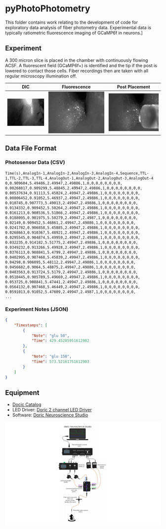 # pyPhotoPhotometry
This folder contains work relating to the development of code for exploratory data analysis of fiber photometry data. Experimental data is typically ratiometric fluorescence imaging of GCaMP6f in neurons.]

## Experiment
A 300 micron slice is placed in the chamber with continuously flowing ACSF. A fluorescent field (GCaMP6f+) is identified and the tip if the post is lowered to contact those cells. Fiber recordings then are taken with all regular microscopy illumination off.

DIC | Fluorescence | Post Placement
---|---|---
![](doc/placement/a.jpg)|![](doc/placement/b.jpg)|![](doc/placement/c.jpg)

## Data File Format

### Photosensor Data (CSV)
```
Time(s),AnalogIn-1,AnalogIn-2,AnalogIn-3,AnalogIn-4,Sequence,TTL-1,TTL-2,TTL-3,TTL-4,AnalogOut-1,AnalogOut-2,AnalogOut-3,AnalogOut-4
0,0.909604,5.49486,2.49947,2.49886,1,0,0,0,0,0,0,0,0,
0.00268817,0.909299,5.48845,2.49947,2.49886,1,0,0,0,0,0,0,0,0,
0.00537634,0.91113,5.45824,2.49947,2.49886,1,0,0,0,0,0,0,0,0,
0.00806452,0.91052,5.46937,2.49947,2.49886,1,0,0,0,0,0,0,0,0,
0.010745,0.907773,5.49013,2.49947,2.49886,1,0,0,0,0,0,0,0,0,
0.0134332,0.909452,5.50264,2.49947,2.49886,1,0,0,0,0,0,0,0,0,
0.0161213,0.908536,5.51866,2.49947,2.49886,1,0,0,0,0,0,0,0,0,
0.0188095,0.901975,5.50279,2.49947,2.4987,1,0,0,0,0,0,0,0,0,
0.02149,0.909452,5.46861,2.49947,2.49886,1,0,0,0,0,0,0,0,0,
0.0241782,0.906858,5.45885,2.49947,2.49886,1,0,0,0,0,0,0,0,0,
0.0268663,0.910367,5.48921,2.49947,2.49886,1,0,0,0,0,0,0,0,0,
0.0295545,0.904874,5.49959,2.49947,2.49886,1,0,0,0,0,0,0,0,0,
0.032235,0.914182,5.51775,2.49947,2.49886,1,0,0,0,0,0,0,0,0,
0.0349232,0.913266,5.49928,2.49947,2.49886,1,0,0,0,0,0,0,0,0,
0.0376113,0.908841,5.4799,2.49947,2.49886,1,0,0,0,0,0,0,0,0,
0.0402995,0.907468,5.45839,2.49947,2.49886,1,0,0,0,0,0,0,0,0,
0.04298,0.906095,5.48112,2.49947,2.49886,1,0,0,0,0,0,0,0,0,
0.0456682,0.9064,5.48875,2.49947,2.49886,1,0,0,0,0,0,0,0,0,
0.0483563,0.913724,5.5179,2.49947,2.49886,1,0,0,0,0,0,0,0,0,
0.0510445,0.905789,5.49669,2.49947,2.49886,1,0,0,0,0,0,0,0,0,
0.053725,0.908841,5.47441,2.49947,2.49886,1,0,0,0,0,0,0,0,0,
0.0564132,0.907468,5.46449,2.49947,2.49886,1,0,0,0,0,0,0,0,0,
0.0591013,0.91052,5.47609,2.49947,2.4987,1,0,0,0,0,0,0,0,0,
...
```

### Experiment Notes (JSON)
```json
{
    "Timestamps": [
        {
            "Note": "glu 50",
            "Time": 429.45285951612902
        },
        {
            "Note": "glu 150",
            "Time": 573.52161751612903
        }
    ]
}

```

## Equipment
* [Docic Catalog](http://www.doriclenses.com/downloads/Product_catalog_RELEASE_WEB.pdf)
* LED Driver: [Doric 2 channel LED Driver](http://doriclenses.com/life-sciences/led-drivers/782-led-drivers.html)
* Software: [Doric Neuroscience Studio](http://doriclenses.com/life-sciences/software/955-doric-neuroscience-studio.html)

![](doc/doric2.jpg)
